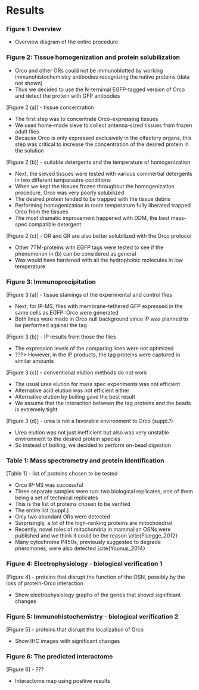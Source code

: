 # Results

### Figure 1: Overview
* Overview diagram of the entire procedure

### Figure 2: Tissue homogenization and protein solubilization
* Orco and other ORs could not be immunoblotted by working immunohistochemistry antibodies recognizing the native proteins (data not shown)
* Thus we decided to use the N-ternimal EGFP-tagged version of Orco and detect the protein with GFP antibodies

[Figure 2 (a)] - tissue concentration
* The first step was to concentrate Orco-expressing tissues
* We used home-made sieve to collect antenna-sized tissues from frozen adult flies
* Because Orco is only expressed exclusively in the olfactory organs, this step was critical to increase the concentration of the desired protein in the solution

[Figure 2 (b)] - suitable detergents and the temperature of homogenization
* Next, the sieved tissues were tested with various commertial detergents in two different temperautre conditions
* When we kept the tissues frozen throughout the homogenization procedure, Orco was very poorly solubilized
* The desired protein tended to be trapped with the tissue debris
* Performing homogenization in room temperature fully liberated trapped Orco from the tissues
* The most dramatic improvement happened with DDM, the best mass-spec compatible detergent

[Figure 2 (c)] - OR and GR are also better solubilized with the Orco protocol
* Other 7TM-proteins with EGFP tags were tested to see if the phenomenon in (b) can be considered as general
* Wax would have hardened with all the hydrophobic molecules in low temperature

### Figure 3: Immunoprecipitation
[Figure 3 (a)] - tissue stainings of the experimental and control flies
* Next, for IP-MS, flies with membrane-tethered GFP expressed in the same cells as EGFP::Orco were generated
* Both lines were made in Orco null background since IP was planned to be performed against the tag

[Figure 3 (b)] - IP results from those the flies
* The expression levels of the comparing lines were not optimized
* ???> However, in the IP products, the tag proteins were captured in similar amounts

[Figure 3 (c)] - conventional elution methods do not work
* The usual urea elution for mass spec experiments was not efficient
* Alternative acid elution was not efficient either
* Alternative elution by boiling gave the best result
* We assume that the interaction between the tag proteins and the beads is extremely tight 

[Figure 3 (d)] - urea is not a favorable environment to Orco (suppl.?)
* Urea elution was not just inefficient but also was very unstable environment to the desired protein species
* So instead of boiling, we decided to perform on-bead digestion

### Table 1: Mass spectrometry and protein identification 
[Table 1] - list of proteins chosen to be tested
* Orco IP-MS was successful
* Three separate samples were run: two biological replicates, one of them being a set of technical replicates
* This is the list of proteins chosen to be verified
* The entire list (suppl.)
* Only two abundant ORs were detected
* Surprisingly, a lot of the high-ranking proteins are mitochondrial 
* Recently, novel roles of mitochondria in mammalian OSNs were published and we think it could be the reason \cite{Fluegge_2012}
* Many cytochrome P450s, previously suggested to degrade pheromones, were also detected \cite{Younus_2014}

### Figure 4: Electrophysiology - biological verification 1 
[Figure 4] - proteins that disrupt the function of the OSN, possibly by the loss of protein-Orco interaction
* Show electrophysiology graphs of the genes that showd significant changes

### Figure 5: Immunohistochemistry - biological verification 2 
[Figure 5] - proteins that disrupt the localization of Orco
* Show IHC images with significant changes

### Figure 6: The predicted interactome 
[Figure 6] - ???
* Interactome map using positive results